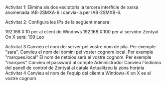 Activitat 1: 
Elimina als dos esciptoris la tercera interficie de xarxa anomenada IAB-2SMXA-6 i canvia-la per  IAB-2SMXB-6.

Activitat 2:
Configura les IPs de la següent manera:

192.168.X.10 per al client de Windows
192.168.X.100 per al servidor Zentyal
On X serà: 
109 Leo

Activitat 3
Canvieu el nom del server pel vostre nom de pila. Per exemple "sara".
Canvieu el nom del domini pel voster cognom.local. Per exemple "marques.local"
El nom de netbios serà el vostre cognom. Per exemple "marques"
Canvieu el password al compte Administrador
Canvieu l'indioma del panell de control de Zentyal al català 
Actualitzeu la zona horària
Activitat 4
Canvieu el nom de l'equip del client a Windows-X on X es el vostre cognom
